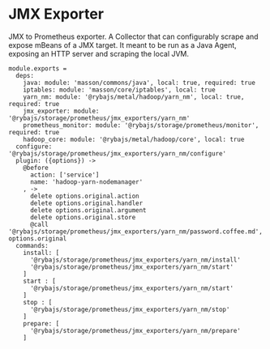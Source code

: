 
# JMX Exporter

JMX to Prometheus exporter.
A Collector that can configurably scrape and expose mBeans of a JMX target. 
It meant to be run as a Java Agent, exposing an HTTP server and scraping the local JVM.

    module.exports =
      deps:
        java: module: 'masson/commons/java', local: true, required: true
        iptables: module: 'masson/core/iptables', local: true
        yarn_nm: module: '@rybajs/metal/hadoop/yarn_nm', local: true, required: true
        jmx_exporter: module: '@rybajs/storage/prometheus/jmx_exporters/yarn_nm'
        prometheus_monitor: module: '@rybajs/storage/prometheus/monitor', required: true
        hadoop_core: module: '@rybajs/metal/hadoop/core', local: true
      configure: '@rybajs/storage/prometheus/jmx_exporters/yarn_nm/configure'
      plugin: ({options}) ->
        @before
          action: ['service']
          name: 'hadoop-yarn-nodemanager'
        , ->
          delete options.original.action
          delete options.original.handler
          delete options.original.argument
          delete options.original.store
          @call '@rybajs/storage/prometheus/jmx_exporters/yarn_nm/password.coffee.md', options.original
      commands:
        install: [
          '@rybajs/storage/prometheus/jmx_exporters/yarn_nm/install'
          '@rybajs/storage/prometheus/jmx_exporters/yarn_nm/start'
        ]
        start : [
          '@rybajs/storage/prometheus/jmx_exporters/yarn_nm/start'
        ]
        stop : [
          '@rybajs/storage/prometheus/jmx_exporters/yarn_nm/stop'
        ]
        prepare: [
          '@rybajs/storage/prometheus/jmx_exporters/yarn_nm/prepare'
        ]

